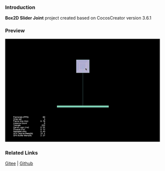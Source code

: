 ### Introduction
**Box2D Slider Joint** project created based on CocosCreator version 3.6.1 

### Preview
![image](../../../gif/202211/2022110319.gif)

### Related Links
[Gitee](https://gitee.com/mirrors_cocos-creator/cocos-example-physics/tree/v3.x/2d/box2d/assets/cases/example/joints) | [Github](https://github.com/cocos/cocos-example-physics/tree/v3.x/2d/box2d/assets/cases/example/joints)